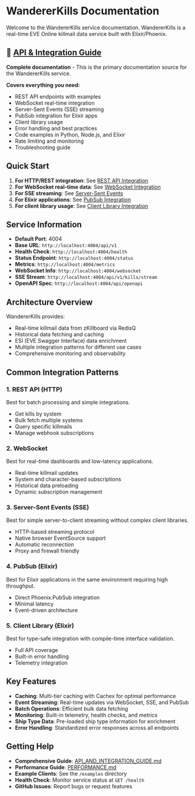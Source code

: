 # WandererKills Documentation

Welcome to the WandererKills service documentation. WandererKills is a real-time EVE Online killmail data service built with Elixir/Phoenix.

## 📖 [API & Integration Guide](API_AND_INTEGRATION_GUIDE.md)

**Complete documentation** - This is the primary documentation source for the WandererKills service.

**Covers everything you need:**
- REST API endpoints with examples
- WebSocket real-time integration
- Server-Sent Events (SSE) streaming
- PubSub integration for Elixir apps  
- Client library usage
- Error handling and best practices
- Code examples in Python, Node.js, and Elixir
- Rate limiting and monitoring
- Troubleshooting guide

## Quick Start

1. **For HTTP/REST integration**: See [REST API Integration](API_AND_INTEGRATION_GUIDE.md#rest-api-integration)
2. **For WebSocket real-time data**: See [WebSocket Integration](API_AND_INTEGRATION_GUIDE.md#websocket-integration)
3. **For SSE streaming**: See [Server-Sent Events](API_AND_INTEGRATION_GUIDE.md#server-sent-events-sse-stream)
4. **For Elixir applications**: See [PubSub Integration](API_AND_INTEGRATION_GUIDE.md#pubsub-integration-elixir-applications)
5. **For client library usage**: See [Client Library Integration](API_AND_INTEGRATION_GUIDE.md#client-library-integration-elixir)

## Service Information

- **Default Port**: 4004
- **Base URL**: `http://localhost:4004/api/v1`
- **Health Check**: `http://localhost:4004/health`
- **Status Endpoint**: `http://localhost:4004/status`
- **Metrics**: `http://localhost:4004/metrics`
- **WebSocket Info**: `http://localhost:4004/websocket`
- **SSE Stream**: `http://localhost:4004/api/v1/kills/stream`
- **OpenAPI Spec**: `http://localhost:4004/api/openapi`

## Architecture Overview

WandererKills provides:
- Real-time killmail data from zKillboard via RedisQ
- Historical data fetching and caching
- ESI (EVE Swagger Interface) data enrichment
- Multiple integration patterns for different use cases
- Comprehensive monitoring and observability

## Common Integration Patterns

### 1. REST API (HTTP)

Best for batch processing and simple integrations.
- Get kills by system
- Bulk fetch multiple systems
- Query specific killmails
- Manage webhook subscriptions

### 2. WebSocket

Best for real-time dashboards and low-latency applications.
- Real-time killmail updates
- System and character-based subscriptions
- Historical data preloading
- Dynamic subscription management

### 3. Server-Sent Events (SSE)

Best for simple server-to-client streaming without complex client libraries.
- HTTP-based streaming protocol
- Native browser EventSource support
- Automatic reconnection
- Proxy and firewall friendly

### 4. PubSub (Elixir)

Best for Elixir applications in the same environment requiring high throughput.
- Direct Phoenix.PubSub integration
- Minimal latency
- Event-driven architecture

### 5. Client Library (Elixir)

Best for type-safe integration with compile-time interface validation.
- Full API coverage
- Built-in error handling
- Telemetry integration

## Key Features

- **Caching**: Multi-tier caching with Cachex for optimal performance
- **Event Streaming**: Real-time updates via WebSocket, SSE, and PubSub
- **Batch Operations**: Efficient bulk data fetching
- **Monitoring**: Built-in telemetry, health checks, and metrics
- **Ship Type Data**: Pre-loaded ship type information for enrichment
- **Error Handling**: Standardized error responses across all endpoints

## Getting Help

- **Comprehensive Guide**: [API_AND_INTEGRATION_GUIDE.md](API_AND_INTEGRATION_GUIDE.md)
- **Performance Guide**: [PERFORMANCE.md](PERFORMANCE.md)
- **Example Clients**: See the `/examples` directory
- **Health Check**: Monitor service status at `GET /health`
- **GitHub Issues**: Report bugs or request features